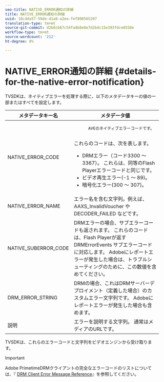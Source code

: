 ```yaml
---
seo-title: NATIVE_ERROR通知の詳細
title: NATIVE_ERROR通知の詳細
uuid: 18c4da57-59de-41a8-a2ea-fef800565207
translation-type: tm+mt
source-git-commit: d2b8cb67c54fadb8e0e7d2bdc15e393fdce8550e
workflow-type: tm+mt
source-wordcount: '212'
ht-degree: 0%

---
```



# NATIVE_ERROR通知の詳細 {#details-for-the-native-error-notification}

TVSDKは、ネイティブエラーを処理する際に、以下のメタデータキーの値の一部またはすべてを設定します。

<table id="table_86A21619515B435DBB65DC4DFBB64B29"> 
 <thead> 
  <tr> 
   <th colname="col1" class="entry"> メタデータキー名 </th> 
   <th colname="col2" class="entry"> メタデータ値 </th> 
  </tr> 
 </thead>
 <tbody> 
  <tr> 
   <td colname="col1"> <span class="codeph"> NATIVE_ERROR_CODE </span> </td> 
   <td colname="col2"> 
    <pre>
      AVEのネイティブエラーコードです。 
    </pre> これらのコードは、次を表します。 
    <ul id="ul_330C626DE27B45A09E8851CC24768A07"> 
     <li id="li_0845A9BBB55545BDB49BD4F4802C0E54">DRMエラー（コード3300 ～ 3367）。 これらは、同等のFlash Playerエラーコードと同じです。 </li> 
     <li id="li_98A571480C154CF0AE1DC101FF0834C4">ビデオ再生エラー(-1 ～ 89)。 </li> 
     <li id="li_D7C19955DEF94DA88B822C8C57D6D2F4">暗号化エラー(300 ～ 307)。 </li> 
    </ul> </td> 
  </tr> 
  <tr> 
   <td colname="col1"> <span class="codeph"> NATIVE_ERROR_NAME </span> </td> 
   <td colname="col2"> エラー名を含む文字列。例えば、 <span class="codeph"> AAXS_InvalidVoucher </span> や <span class="codeph"> DECODER_FAILED </span>などです。 </td> 
  </tr> 
  <tr> 
   <td colname="col1"> <span class="codeph"> NATIVE_SUBERROR_CODE </span> </td> 
   <td colname="col2"> DRMエラーの場合、サブエラーコードも返されます。 これらのコードは、Flash Playerが返す <span class="codeph"> DRMErrorEvents </span> サブエラーコードに対応します。 Adobeにレポートエラーが発生した場合は、トラブルシューティングのために、この数値を含めてください。 </td> 
  </tr> 
  <tr> 
   <td colname="col1"> <span class="codeph"> DRM_ERROR_STRING </span> </td> 
   <td colname="col2"> DRMの場合、これはDRMサーバーデプロイメント（定義した場合）のカスタムエラー文字列です。 Adobeにレポートエラーが発生した場合も含めます。 </td> 
  </tr> 
  <tr> 
   <td colname="col1"> <span class="codeph"> 説明 </span> </td> 
   <td colname="col2"> エラーを説明する文字列。 通常はメディアのURLです。 </td> 
  </tr> 
 </tbody> 
</table>

TVSDKは、これらのエラーコードと文字列をビデオエンジンから受け取ります。

>[!IMPORTANT]
>
>Adobe PrimetimeDRMクライアントの完全なエラーコードのリストについては、『 [DRM Client Error Message Reference](https://helpx.adobe.com/content/dam/help/en/primetime/drm/drm_client_error_message_reference.pdf)』を参照してください。